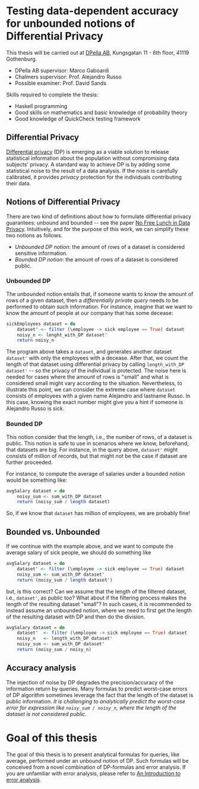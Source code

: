 # Testing data-dependent accuracy for unbounded notions of Differential Privacy

This thesis will be carried out at [DPella AB](www.dpella.io), Kungsgatan 11 -
6th floor, 41119 Gothenburg.

- DPella AB supervisor: Marco Gaboardi
- Chalmers supervisor: Prof. Alejandro Russo
- Possible examiner: Prof. David Sands

Skills required to complete the thesis:
- Haskell programming
- Good skills on mathematics and basic knowledge of probability theory
- Good knowledge of QuickCheck testing framework

## Differential Privacy

[Differential privacy](https://link.springer.com/chapter/10.1007/11681878_14)
(DP) is emerging as a viable solution to release statistical information about
the population without compromising data subjects' privacy. A standard way to
achieve DP is by adding some statistical noise to the result of a data analysis.
If the noise is carefully calibrated, it provides *privacy* protection for the
individuals contributing their data.

## Notions of Differential Privacy

There are two kind of definitions about how to formulate differential privacy
guarantees: unbound and bounded -- see the paper [No Free Lunch in Data
Privacy](http://www.cse.psu.edu/~duk17/papers/nflprivacy.pdf). Intuitively, and
for the purpose of this work, we can simplify these two notions as follows.

- *Unbounded DP notion*: the amount of rows of a dataset is considered sensitive
  information.
- *Bounded DP notion*: the amount of rows of a dataset is considered public.

### Unbounded DP

The unbounded notion entails that, if someone wants to know the amount of rows
of a given dataset, then a *differentially private query* needs to be performed
to obtain such information. For instance, imagine that we want to know the
amount of people at our company that has some decease:

```haskell
sickEmployees dataset = do
    dataset' <- filter (\employee -> sick employee == True) dataset
    noisy_n <- lenght_with_DP dataset'
    return noisy_n
```

The program above takes a `dataset`, and generates another dataset `dataset'`
with only the employees with a decease. After that, we count the length of that
dataset using differential privacy by calling `length_with_DP dataset'` -- so
the privacy of the individual is protected. The noise here is needed for cases
where the amount of rows is "small" and what is considered small might vary
according to the situation. Nevertheless, to illustrate this point, we can
consider the extreme case where `dataset` consists of employees with a given
name Alejandro and lastname Russo. In this case, knowing the exact number might
give you a hint if someone is Alejandro Russo is sick.

### Bounded DP

This notion consider that the length, i.e., the number of rows, of a dataset is
public. This notion is safe to use in scenarios where we know, beforehand, that
datasets are big. For instance, in the query above, `dataset'` might consists of
million of records, but that might not be the case if dataset are further
proceeded.

For instance, to compute the average of salaries under a bounded notion would be
something like:

```haskell
avgSalary dataset = do
    noisy_sum <- sum_with_DP dataset
    return (noisy_sum / length dataset)
```

So, if we know that `dataset` has million of employees, we are probably fine!

## Bounded vs. Unbounded

If we continue with the example above, and we want to compute the average salary
of sick people, we should do something like

```haskell
avgSalary dataset = do
    dataset' <- filter (\employee -> sick employee == True) dataset
    noisy_sum <- sum_with_DP dataset'
    return (noisy_sum / length dataset')
```

but, is this correct? Can we assume that the length of the filtered dataset,
i.e., `dataset'`, as public too? What about if the filtering process makes the
length of the resulting dataset "small"? In such cases, it is recommended to
instead assume an unbounded notion, where we need to first get the length of the
resulting dataset with DP and then do the division.


```haskell
avgSalary dataset = do
    dataset'  <- filter (\employee -> sick employee == True) dataset
    noisy_n   <- length_with_DP dataset'
    noisy_sum <- sum_with_DP dataset'
    return (noisy_sum / noisy_n)
```

## Accuracy analysis

The injection of noise by DP degrades the precision/accuracy of the information
return by queries. Many formulas to predict worst-case errors of DP algorithm
sometimes leverage the fact that the length of the dataset is public
information. *It is challenging to analytically predict the worst-case error for
expression like `noisy_sum / noisy_n`, where the length of the dataset is not
considered public.*

# Goal of this thesis

The goal of this thesis is to present analytical formulas for queries, like
average, performed under an unbound notion of DP. Such formulas will be
conceived from a novel combination of DP-formulas and error analysis. If you are
unfamiliar with error analysis, please refer to [An Introduction to error
analysis](https://www.niser.ac.in/sps/sites/default/files/basic_page/John%20R.%20Taylor%20-%20An%20Introduction%20to%20Error%20Analysis_%20The%20Study%20of%20Uncertainties%20in%20Physical%20Measurements-University%20Science%20Books%20(1997).pdf).
